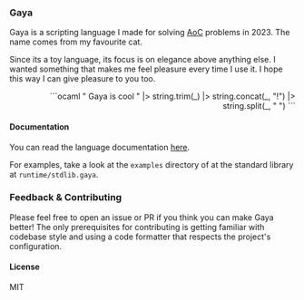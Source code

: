 ### Gaya

Gaya is a scripting language I made for solving [AoC](https://adventofcode.com/)
problems in 2023. The name comes from my favourite cat.

Since its a toy language, its focus is on elegance above anything else. I
wanted something that makes me feel pleasure every time I use it. I hope this
way I can give pleasure to you too.

<p align="right">
```ocaml
"  Gaya is cool  "
    |> string.trim(_)
    |> string.concat(_, "!")
    |> string.split(_, " ")
```
</p>

#### Documentation

You can read the language documentation [here](./docs/toc.md).

For examples, take a look at the `examples` directory of at the standard
library at `runtime/stdlib.gaya`.

### Feedback & Contributing

Please feel free to open an issue or PR if you think you can make Gaya better!
The only prerequisites for contributing is getting familiar with codebase style
and using a code formatter that respects the project's configuration.

#### License

MIT
